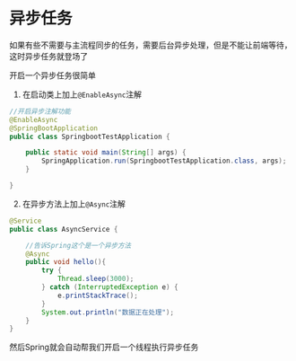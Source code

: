# 异步任务

如果有些不需要与主流程同步的任务，需要后台异步处理，但是不能让前端等待，这时异步任务就登场了

开启一个异步任务很简单

1. 在启动类上加上``@EnableAsync``注解

```java
//开启异步注解功能
@EnableAsync
@SpringBootApplication
public class SpringbootTestApplication {

    public static void main(String[] args) {
        SpringApplication.run(SpringbootTestApplication.class, args);
    }

}
```
2. 在异步方法上加上``@Async``注解
```java
@Service
public class AsyncService {

    //告诉Spring这个是一个异步方法
    @Async
    public void hello(){
        try {
            Thread.sleep(3000);
        } catch (InterruptedException e) {
            e.printStackTrace();
        }
        System.out.println("数据正在处理");
    }
}
```

然后Spring就会自动帮我们开启一个线程执行异步任务